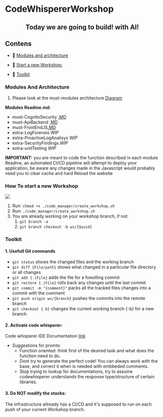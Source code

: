 # CodeWhispererWorkshop

<h2 align="center">Today we are going to build! with AI!</h2>


## Contens

- 🔭 [Modules and architecture](#modules-and-architecture)

- 👤 [Start a new Workshop:](#how-to-start-a-new-workshop)

- 🚀 [Toolkit](#toolkit)


### Modules And Architecture
1. Please look at the must-modules architecture [Diagram](./architecture.jpg)
    
**Modules Readme.md:** 
* must-CognitoSecurity [.MD](./modules/must-CognitoSecurity/README.md)
* must-ApiBackend [.MD](./modules/must-ApiBackend/README.md)
* must-FrontEndJS[.MD](./modules/must-FrontEndJS/README.md)
* extra-LogForensis *WIP*
* extra-ProactiveLogAnalisys *WIP*
* extra-SecurityFindings *WIP*
* extra-unitTesting *WIP*

**IMPORTANT:** you are meant to code the function described in each module 
Readme, an automated CI/CD pipeline will attempt to deploy your application, 
be aware any changes made in the Javascript would probably need you to clear cache and hard Reload the website 


### How To start a new Workshop

![](./images/emailcode.png)


1. Run: `chmod +x ./code_manager/create_workshop.sh`
2. Run: `./code_manager/create_workshop.sh`
3. You are already working on your workshop branch, if not:
    1. `git branch -a`
    2. `git branch checkout -b ws/{$uuid}`

### Toolkit

#### 1. Usefull Git commands

- `git status` shows the changed files and the working branch
- `git diff {File/path}` shows what changed in a particular file directory or all changes
- `git add {.|File}` adds the file for a fowolling commit
- `git restore {.|File}` rolls back any changes until the last commit
- `git commit -m "{comment}"` packs all the tracked files changes into a commit with the comment
- `git push origin ws/{branch}` pushes the commits into the remote branch
- `git checkout {-b}` changes the current working branch {-b} for a new branch


#### 2. Activate code whisperer:

Code whisperer IDE Documentation [link](https://docs.aws.amazon.com/codewhisperer/latest/userguide/getting-started.html)

- Suggestions for promts:
    - Function oriented: think first of the desired task and what does the function need to do.
    - Dont try to generate the perfect code! You can always work with the base, and correct it when is needed with embbeded comments.
    - Stop trying to lookup for documentations, try to assume codewhisperer understands the response type/structure of certain libraries.

#### 3. Do NOT modify the stacks:
The infrastructure allready has a CI/CD and it's supposed to run on each push of your current Workshop branch.
